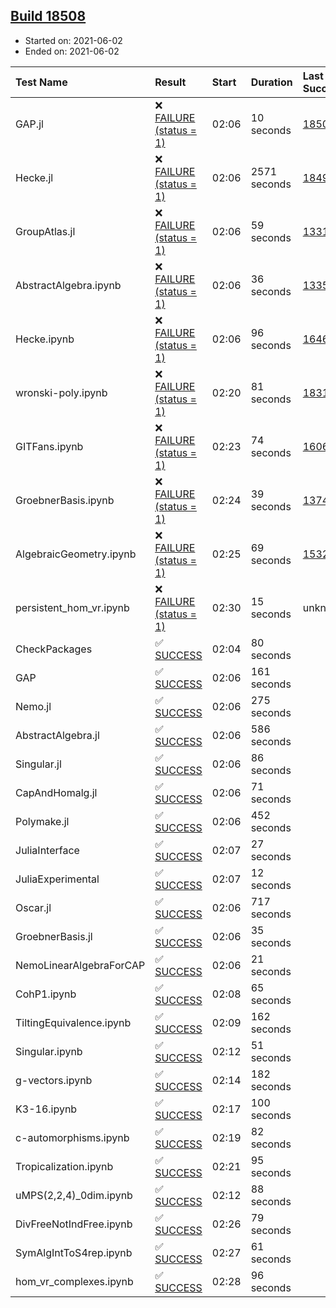 ## [Build 18508](https://oscarci.mathematik.uni-kl.de/job/oscar/18508/)

* Started on: 2021-06-02
* Ended on: 2021-06-02

| Test Name    | Result | Start | Duration | Last Success | First Failure |
|:-------------|:-------|:------|:---------|:-------------|:--------------|
| GAP.jl | ❌ [FAILURE (status = 1)](https://oscarci.mathematik.uni-kl.de/job/oscar/18508/artifact/logs/build-18508/GAP.jl.log) | 02:06 | 10 seconds | [18507](https://oscarci.mathematik.uni-kl.de/job/oscar/18507/) | [18508](https://oscarci.mathematik.uni-kl.de/job/oscar/18508/) |
| Hecke.jl | ❌ [FAILURE (status = 1)](https://oscarci.mathematik.uni-kl.de/job/oscar/18508/artifact/logs/build-18508/Hecke.jl.log) | 02:06 | 2571 seconds | [18490](https://oscarci.mathematik.uni-kl.de/job/oscar/18490/) | [18491](https://oscarci.mathematik.uni-kl.de/job/oscar/18491/) |
| GroupAtlas.jl | ❌ [FAILURE (status = 1)](https://oscarci.mathematik.uni-kl.de/job/oscar/18508/artifact/logs/build-18508/GroupAtlas.jl.log) | 02:06 | 59 seconds | [13311](https://oscarci.mathematik.uni-kl.de/job/oscar/13311/) | [13312](https://oscarci.mathematik.uni-kl.de/job/oscar/13312/) |
| AbstractAlgebra.ipynb | ❌ [FAILURE (status = 1)](https://oscarci.mathematik.uni-kl.de/job/oscar/18508/artifact/logs/build-18508/AbstractAlgebra.ipynb.log) | 02:06 | 36 seconds | [13355](https://oscarci.mathematik.uni-kl.de/job/oscar/13355/) | [13356](https://oscarci.mathematik.uni-kl.de/job/oscar/13356/) |
| Hecke.ipynb | ❌ [FAILURE (status = 1)](https://oscarci.mathematik.uni-kl.de/job/oscar/18508/artifact/logs/build-18508/Hecke.ipynb.log) | 02:06 | 96 seconds | [16463](https://oscarci.mathematik.uni-kl.de/job/oscar/16463/) | [16464](https://oscarci.mathematik.uni-kl.de/job/oscar/16464/) |
| wronski-poly.ipynb | ❌ [FAILURE (status = 1)](https://oscarci.mathematik.uni-kl.de/job/oscar/18508/artifact/logs/build-18508/wronski-poly.ipynb.log) | 02:20 | 81 seconds | [18314](https://oscarci.mathematik.uni-kl.de/job/oscar/18314/) | [18315](https://oscarci.mathematik.uni-kl.de/job/oscar/18315/) |
| GITFans.ipynb | ❌ [FAILURE (status = 1)](https://oscarci.mathematik.uni-kl.de/job/oscar/18508/artifact/logs/build-18508/GITFans.ipynb.log) | 02:23 | 74 seconds | [16068](https://oscarci.mathematik.uni-kl.de/job/oscar/16068/) | [16069](https://oscarci.mathematik.uni-kl.de/job/oscar/16069/) |
| GroebnerBasis.ipynb | ❌ [FAILURE (status = 1)](https://oscarci.mathematik.uni-kl.de/job/oscar/18508/artifact/logs/build-18508/GroebnerBasis.ipynb.log) | 02:24 | 39 seconds | [13748](https://oscarci.mathematik.uni-kl.de/job/oscar/13748/) | [13749](https://oscarci.mathematik.uni-kl.de/job/oscar/13749/) |
| AlgebraicGeometry.ipynb | ❌ [FAILURE (status = 1)](https://oscarci.mathematik.uni-kl.de/job/oscar/18508/artifact/logs/build-18508/AlgebraicGeometry.ipynb.log) | 02:25 | 69 seconds | [15322](https://oscarci.mathematik.uni-kl.de/job/oscar/15322/) | [15323](https://oscarci.mathematik.uni-kl.de/job/oscar/15323/) |
| persistent_hom_vr.ipynb | ❌ [FAILURE (status = 1)](https://oscarci.mathematik.uni-kl.de/job/oscar/18508/artifact/logs/build-18508/persistent_hom_vr.ipynb.log) | 02:30 | 15 seconds | unknown | unknown |
| CheckPackages | ✅ [SUCCESS](https://oscarci.mathematik.uni-kl.de/job/oscar/18508/artifact/logs/build-18508/CheckPackages.log) | 02:04 | 80 seconds |  |  |
| GAP | ✅ [SUCCESS](https://oscarci.mathematik.uni-kl.de/job/oscar/18508/artifact/logs/build-18508/GAP.log) | 02:06 | 161 seconds |  |  |
| Nemo.jl | ✅ [SUCCESS](https://oscarci.mathematik.uni-kl.de/job/oscar/18508/artifact/logs/build-18508/Nemo.jl.log) | 02:06 | 275 seconds |  |  |
| AbstractAlgebra.jl | ✅ [SUCCESS](https://oscarci.mathematik.uni-kl.de/job/oscar/18508/artifact/logs/build-18508/AbstractAlgebra.jl.log) | 02:06 | 586 seconds |  |  |
| Singular.jl | ✅ [SUCCESS](https://oscarci.mathematik.uni-kl.de/job/oscar/18508/artifact/logs/build-18508/Singular.jl.log) | 02:06 | 86 seconds |  |  |
| CapAndHomalg.jl | ✅ [SUCCESS](https://oscarci.mathematik.uni-kl.de/job/oscar/18508/artifact/logs/build-18508/CapAndHomalg.jl.log) | 02:06 | 71 seconds |  |  |
| Polymake.jl | ✅ [SUCCESS](https://oscarci.mathematik.uni-kl.de/job/oscar/18508/artifact/logs/build-18508/Polymake.jl.log) | 02:06 | 452 seconds |  |  |
| JuliaInterface | ✅ [SUCCESS](https://oscarci.mathematik.uni-kl.de/job/oscar/18508/artifact/logs/build-18508/JuliaInterface.log) | 02:07 | 27 seconds |  |  |
| JuliaExperimental | ✅ [SUCCESS](https://oscarci.mathematik.uni-kl.de/job/oscar/18508/artifact/logs/build-18508/JuliaExperimental.log) | 02:07 | 12 seconds |  |  |
| Oscar.jl | ✅ [SUCCESS](https://oscarci.mathematik.uni-kl.de/job/oscar/18508/artifact/logs/build-18508/Oscar.jl.log) | 02:06 | 717 seconds |  |  |
| GroebnerBasis.jl | ✅ [SUCCESS](https://oscarci.mathematik.uni-kl.de/job/oscar/18508/artifact/logs/build-18508/GroebnerBasis.jl.log) | 02:06 | 35 seconds |  |  |
| NemoLinearAlgebraForCAP | ✅ [SUCCESS](https://oscarci.mathematik.uni-kl.de/job/oscar/18508/artifact/logs/build-18508/NemoLinearAlgebraForCAP.log) | 02:06 | 21 seconds |  |  |
| CohP1.ipynb | ✅ [SUCCESS](https://oscarci.mathematik.uni-kl.de/job/oscar/18508/artifact/logs/build-18508/CohP1.ipynb.log) | 02:08 | 65 seconds |  |  |
| TiltingEquivalence.ipynb | ✅ [SUCCESS](https://oscarci.mathematik.uni-kl.de/job/oscar/18508/artifact/logs/build-18508/TiltingEquivalence.ipynb.log) | 02:09 | 162 seconds |  |  |
| Singular.ipynb | ✅ [SUCCESS](https://oscarci.mathematik.uni-kl.de/job/oscar/18508/artifact/logs/build-18508/Singular.ipynb.log) | 02:12 | 51 seconds |  |  |
| g-vectors.ipynb | ✅ [SUCCESS](https://oscarci.mathematik.uni-kl.de/job/oscar/18508/artifact/logs/build-18508/g-vectors.ipynb.log) | 02:14 | 182 seconds |  |  |
| K3-16.ipynb | ✅ [SUCCESS](https://oscarci.mathematik.uni-kl.de/job/oscar/18508/artifact/logs/build-18508/K3-16.ipynb.log) | 02:17 | 100 seconds |  |  |
| c-automorphisms.ipynb | ✅ [SUCCESS](https://oscarci.mathematik.uni-kl.de/job/oscar/18508/artifact/logs/build-18508/c-automorphisms.ipynb.log) | 02:19 | 82 seconds |  |  |
| Tropicalization.ipynb | ✅ [SUCCESS](https://oscarci.mathematik.uni-kl.de/job/oscar/18508/artifact/logs/build-18508/Tropicalization.ipynb.log) | 02:21 | 95 seconds |  |  |
| uMPS(2,2,4)_0dim.ipynb | ✅ [SUCCESS](https://oscarci.mathematik.uni-kl.de/job/oscar/18508/artifact/logs/build-18508/uMPS-2-2-4-_0dim.ipynb.log) | 02:12 | 88 seconds |  |  |
| DivFreeNotIndFree.ipynb | ✅ [SUCCESS](https://oscarci.mathematik.uni-kl.de/job/oscar/18508/artifact/logs/build-18508/DivFreeNotIndFree.ipynb.log) | 02:26 | 79 seconds |  |  |
| SymAlgIntToS4rep.ipynb | ✅ [SUCCESS](https://oscarci.mathematik.uni-kl.de/job/oscar/18508/artifact/logs/build-18508/SymAlgIntToS4rep.ipynb.log) | 02:27 | 61 seconds |  |  |
| hom_vr_complexes.ipynb | ✅ [SUCCESS](https://oscarci.mathematik.uni-kl.de/job/oscar/18508/artifact/logs/build-18508/hom_vr_complexes.ipynb.log) | 02:28 | 96 seconds |  |  |
